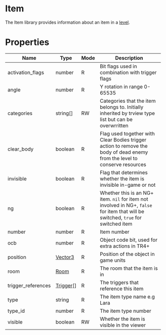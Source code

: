 # Item

The Item library provides information about an item in a [level](level.md).

# Properties
| Name | Type | Mode | Description |
| ---- | ---- | ---- | ---- |
| activation_flags | number | R | Bit flags used in combination with trigger flags |
| angle | number | R | Y rotation in range 0-65535 |
| categories | string[] | RW | Categories that the item belongs to. Initially inherited by trview type list but can be overwrritten |
| clear_body | boolean | R | Flag used together with Clear Bodies trigger action to remove the body of dead enemy from the level to conserve resources |
| invisible | boolean | R | Flag that determines whether the item is invisible in-game or not |
| ng | boolean | R | Whether this is an NG+ item. `nil` for item not involved in NG+, `false` for item that will be switched, `true` for switched item |
| number | number | R | Item number |
| ocb | number | R | Object code bit, used for extra actions in TR4+ |
| position | [Vector3](vector3.md) | R | Position of the object in game units
| room | [Room](room.md) | R | The room that the item is in |
| trigger_references | [Trigger](trigger.md)[] | R | The triggers that reference this item |
| type | string | R | The item type name e.g Lara |
| type_id | number | R | The item type number |
| visible | boolean | RW | Whether the item is visible in the viewer |
